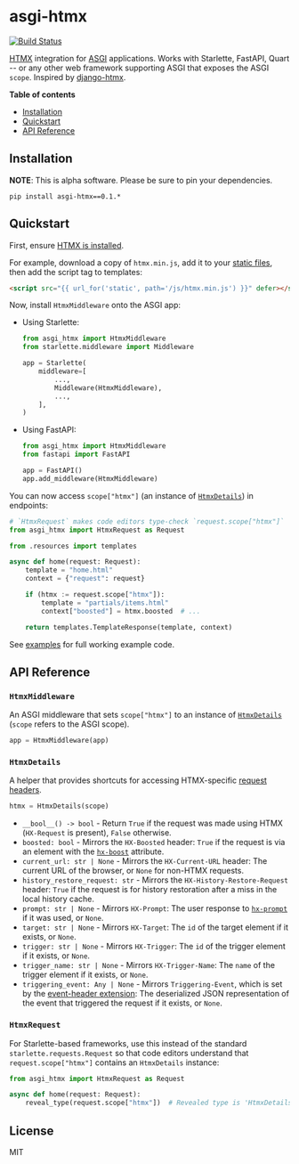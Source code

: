 # asgi-htmx

[![Build Status](https://dev.azure.com/florimondmanca/public/_apis/build/status/florimondmanca.asgi-htmx?branchName=master)](https://dev.azure.com/florimondmanca/public/_build?definitionId=18)

[HTMX](https://htmx.org) integration for [ASGI](https://asgi.readthedocs.io/en/latest/) applications. Works with Starlette, FastAPI, Quart -- or any other web framework supporting ASGI that exposes the ASGI `scope`. Inspired by [django-htmx](https://github.com/adamchainz/django-htmx).

**Table of contents**

- [Installation](#installation)
- [Quickstart](#quickstart)
- [API Reference](#api-reference)

## Installation

**NOTE**: This is alpha software. Please be sure to pin your dependencies.

```
pip install asgi-htmx==0.1.*
```

## Quickstart

First, ensure [HTMX is installed](https://htmx.org/docs/#installing).

For example, download a copy of `htmx.min.js`, add it to your [static files](https://www.starlette.io/staticfiles/), then add the script tag to templates:

```html
<script src="{{ url_for('static', path='/js/htmx.min.js') }}" defer></script>
```

Now, install `HtmxMiddleware` onto the ASGI app:

* Using Starlette:

    ```python
    from asgi_htmx import HtmxMiddleware
    from starlette.middleware import Middleware

    app = Starlette(
        middleware=[
            ...,
            Middleware(HtmxMiddleware),
            ...,
        ],
    )

* Using FastAPI:

    ```python
    from asgi_htmx import HtmxMiddleware
    from fastapi import FastAPI

    app = FastAPI()
    app.add_middleware(HtmxMiddleware)
    ```

You can now access `scope["htmx"]` (an instance of [`HtmxDetails`](#htmxdetails)) in endpoints:

```python
# `HtmxRequest` makes code editors type-check `request.scope["htmx"]`
from asgi_htmx import HtmxRequest as Request

from .resources import templates

async def home(request: Request):
    template = "home.html"
    context = {"request": request}

    if (htmx := request.scope["htmx"]):
        template = "partials/items.html"
        context["boosted"] = htmx.boosted  # ...

    return templates.TemplateResponse(template, context)
```

See [examples](./examples) for full working example code.

## API Reference

### `HtmxMiddleware`

An ASGI middleware that sets `scope["htmx"]` to an instance of [`HtmxDetails`](#htmxdetails) (`scope` refers to the ASGI scope).

```python
app = HtmxMiddleware(app)
```

### `HtmxDetails`

A helper that provides shortcuts for accessing HTMX-specific [request headers](https://htmx.org/reference/#request_headers).

```python
htmx = HtmxDetails(scope)
```

* `__bool__() -> bool` - Return `True` if the request was made using HTMX (`HX-Request` is present), `False` otherwise.
* `boosted: bool` - Mirrors the `HX-Boosted` header: `True` if the request is via an element with the [`hx-boost`](https://htmx.org/attributes/hx-boost/) attribute.
* `current_url: str | None` - Mirrors the `HX-Current-URL` header: The current URL of the browser, or `None` for non-HTMX requests.
* `history_restore_request: str` - Mirrors the `HX-History-Restore-Request` header: `True` if the request is for history restoration after a miss in the local history cache.
* `prompt: str | None` - Mirrors `HX-Prompt`: The user response to [`hx-prompt`](https://htmx.org/attributes/hx-prompt/) if it was used, or `None`.
* `target: str | None` - Mirrors `HX-Target`: The `id` of the target element if it exists, or `None`.
* `trigger: str | None` - Mirrors `HX-Trigger`: The `id` of the trigger element if it exists, or `None`.
* `trigger_name: str | None` - Mirrors `HX-Trigger-Name`: The `name` of the trigger element if it exists, or `None`.
* `triggering_event: Any | None` - Mirrors `Triggering-Event`, which is set by the [event-header extension](https://htmx.org/extensions/event-header/): The deserialized JSON representation of the event that triggered the request if it exists, or `None`.

### `HtmxRequest`

For Starlette-based frameworks, use this instead of the standard `starlette.requests.Request` so that code editors understand that `request.scope["htmx"]` contains an `HtmxDetails` instance:

```python
from asgi_htmx import HtmxRequest as Request

async def home(request: Request):
    reveal_type(request.scope["htmx"])  # Revealed type is 'HtmxDetails'
```

## License

MIT

